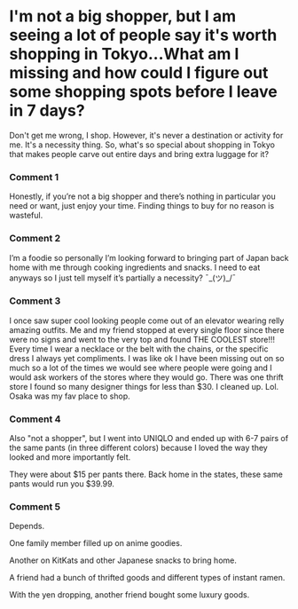 # I'm not a big shopper, but I am seeing a lot of people say it's worth shopping in Tokyo...What am I missing and how could I figure out some shopping spots before I leave in 7 days?

Don't get me wrong, I shop. However, it's never a destination or activity for me. It's a necessity thing. So, what's so special about shopping in Tokyo that makes people carve out entire days and bring extra luggage for it?

### Comment 1

Honestly, if you’re not a big shopper and there’s nothing in particular you need or want, just enjoy your time. Finding things to buy for no reason is wasteful.

### Comment 2

I’m a foodie so personally I’m looking forward to bringing part of Japan back home with me through cooking ingredients and snacks. I need to eat anyways so I just tell myself it’s partially a necessity? ¯\_(ツ)_/¯

### Comment 3

I once saw super cool looking people come out of an elevator wearing relly amazing outfits. Me and my friend stopped at every single floor since there were no signs and went to the very top and found THE COOLEST store!!! Every time I wear a necklace or the belt with the chains, or the specific dress I always yet compliments. I  was like ok I have been missing out on so much so a lot of the times we would see where people were going and I would ask workers of the  stores where they would go. There was one thrift store I found so many designer things for less than $30. I cleaned up. Lol. Osaka was my fav place to shop.

### Comment 4

Also "not a shopper", but I went into UNIQLO and ended up with 6-7 pairs of the same pants (in three different colors) because I loved the way they looked and more importantly felt.  


They were about $15 per pants there. Back home in the states, these same pants would run you $39.99.

### Comment 5

Depends.

One family member filled up on anime goodies.

Another on KitKats and other Japanese snacks to bring home.

A friend had a bunch of thrifted goods and different types of instant ramen.

With the yen dropping, another friend bought some luxury goods.

